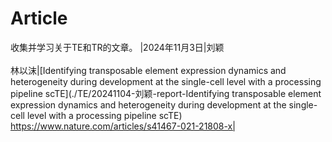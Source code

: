# Article

收集并学习关于TE和TR的文章。
|2024年11月3日|刘颖<br><br>林以沫|[Identifying transposable element expression dynamics and heterogeneity during development at the single-cell level with a processing pipeline scTE](./TE/20241104-刘颖-report-Identifying transposable element expression dynamics and heterogeneity during development at the single-cell level with a processing pipeline scTE)<br>https://www.nature.com/articles/s41467-021-21808-x|
